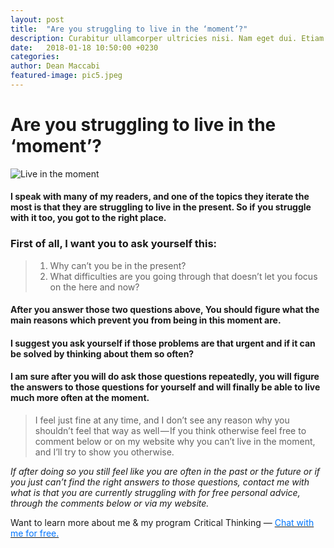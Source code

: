 ```yaml
---
layout: post
title:  "Are you struggling to live in the ‘moment’?"
description: Curabitur ullamcorper ultricies nisi. Nam eget dui. Etiam rhoncus. Maecenas tempus, tellus eget condimentum rhoncus, sem quam semper libero, sit amet adipiscing sem neque sed ipsum. Nam quam nunc, blandit vel, luctus pulvinar, hendrerit id, lorem.
date:   2018-01-18 10:50:00 +0230
categories:
author: Dean Maccabi
featured-image: pic5.jpeg
---
```


# Are you struggling to live in the ‘moment’?

![Live in the moment]({{site.baseurl}}/images/pic5.jpeg)

#### I speak with many of my readers, and one of the topics they iterate the most is that they are struggling to live in the present. So if you struggle with it too, you got to the right place.

### First of all, I want you to ask yourself this:

> 1. Why can’t you be in the present?
> 2. What difficulties are you going through that doesn’t let you focus on the here and now?

#### After you answer those two questions above, You should figure what the main reasons which prevent you from being in this moment are.

#### I suggest you ask yourself if those problems are that urgent and if it can be solved by thinking about them so often?

#### I am sure after you will do ask those questions repeatedly, you will figure the answers to those questions for yourself and will finally be able to live much more often at the moment.

> I feel just fine at any time, and I don’t see any reason why you shouldn’t feel that way as well — If you think otherwise feel free to comment below or on my website why you can’t live in the moment, and I’ll try to show you otherwise.

_If after doing so you still feel like you are often in the past or the future or if you just can’t find the right answers to those questions, contact me with what is that you are currently struggling with for free personal advice, through the comments below or via my website._

Want to learn more about me & my program  Critical Thinking — <a class="drift-open-chat" href="javascript:void(0)"><font color="#0176FF">Chat with me for free.</font></a>
